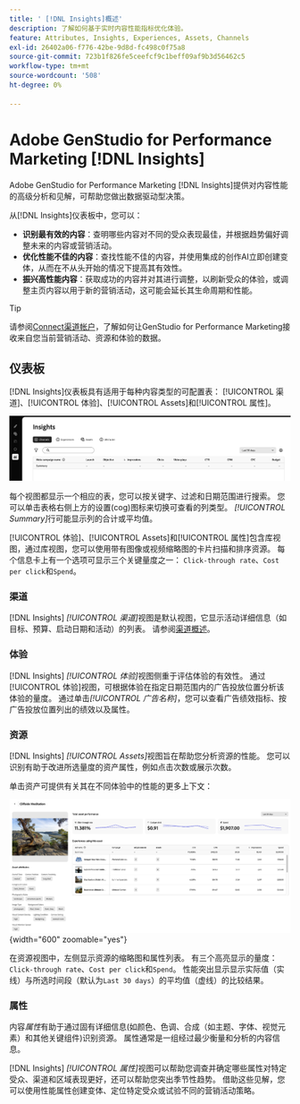 ```yaml
---
title: ' [!DNL Insights]概述'
description: 了解如何基于实时内容性能指标优化体验。
feature: Attributes, Insights, Experiences, Assets, Channels
exl-id: 26402a06-f776-42be-9d8d-fc498c0f75a8
source-git-commit: 723b1f826fe5ceefcf9c1beff09af9b3d56462c5
workflow-type: tm+mt
source-wordcount: '508'
ht-degree: 0%

---
```


# Adobe GenStudio for Performance Marketing [!DNL Insights]

Adobe GenStudio for Performance Marketing [!DNL Insights]提供对内容性能的高级分析和见解，可帮助您做出数据驱动型决策。

从[!DNL Insights]仪表板中，您可以：

- **识别最有效的内容**：查明哪些内容对不同的受众表现最佳，并根据趋势偏好调整未来的内容或营销活动。
- **优化性能不佳的内容**：查找性能不佳的内容，并使用集成的创作AI立即创建变体，从而在不从头开始的情况下提高其有效性。
- **振兴高性能内容**：获取成功的内容并对其进行调整，以刷新受众的体验，或调整主页内容以用于新的营销活动，这可能会延长其生命周期和性能。

>[!TIP]
>
>请参阅[Connect渠道帐户](connect-channel.md)，了解如何让GenStudio for Performance Marketing接收来自您当前营销活动、资源和体验的数据。

## 仪表板

[!DNL Insights]仪表板具有适用于每种内容类型的可配置表： [!UICONTROL 渠道]、[!UICONTROL 体验]、[!UICONTROL Assets]和[!UICONTROL 属性]。

![[!DNL Insights]仪表板](/help/assets/insights-dashboard.png)

每个视图都显示一个相应的表，您可以按关键字、过滤和日期范围进行搜索。 您可以单击表格右侧上方的设置(cog)图标来切换可查看的列类型。 _[!UICONTROL Summary]_&#x200B;行可能显示列的合计或平均值。

[!UICONTROL 体验]、[!UICONTROL Assets]和[!UICONTROL 属性]包含库视图，通过库视图，您可以使用带有图像或视频缩略图的卡片扫描和排序资源。 每个信息卡上有一个选项可显示三个关键量度之一： `Click-through rate`、`Cost per click`和`Spend`。

### 渠道

[!DNL Insights] _[!UICONTROL 渠道]_&#x200B;视图是默认视图，它显示活动详细信息（如目标、预算、启动日期和活动）的列表。 请参阅[渠道概述](channels.md)。

### 体验

[!DNL Insights] _[!UICONTROL 体验]_&#x200B;视图侧重于评估体验的有效性。 通过[!UICONTROL 体验]视图，可根据体验在指定日期范围内的广告投放位置分析该体验的量度。 通过单击&#x200B;_[!UICONTROL 广告名称]_，您可以查看广告绩效指标、按广告投放位置列出的绩效以及属性。

### 资源

[!DNL Insights] _[!UICONTROL Assets]_&#x200B;视图旨在帮助您分析资源的性能。 您可以识别有助于改进所选量度的资产属性，例如点击次数或展示次数。

单击资产可提供有关其在不同体验中的性能的更多上下文：

![资源详细信息](/help/assets/insights-asset-details.png){width="600" zoomable="yes"}

在资源视图中，左侧显示资源的缩略图和属性列表。 有三个高亮显示的量度： `Click-through rate`、`Cost per click`和`Spend`。 性能突出显示显示实际值（实线）与所选时间段（默认为`Last 30 days`）的平均值（虚线）的比较结果。

### 属性

内容&#x200B;_属性_&#x200B;有助于通过固有详细信息(如颜色、色调、合成（如主题、字体、视觉元素）和其他关键组件)识别资源。 属性通常是一组经过最少衡量和分析的内容信息。

[!DNL Insights] _[!UICONTROL 属性]_&#x200B;视图可以帮助您调查并确定哪些属性对特定受众、渠道和区域表现更好，还可以帮助您突出季节性趋势。 借助这些见解，您可以使用性能属性创建变体、定位特定受众或试验不同的营销活动策略。
